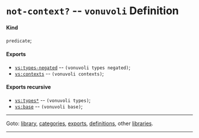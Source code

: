 

<a id='definition__vonuvoli__not-context_3f'></a>

# `not-context?` -- `vonuvoli` Definition


<a id='definition__vonuvoli__not-context_3f__kind'></a>

#### Kind

`predicate`;


<a id='definition__vonuvoli__not-context_3f__exports'></a>

#### Exports

 * [`vs:types-negated`](../../vonuvoli/exports/vs_3a_types-negated.md#export__vonuvoli__vs_3a_types-negated) -- `(vonuvoli types negated)`;
 * [`vs:contexts`](../../vonuvoli/exports/vs_3a_contexts.md#export__vonuvoli__vs_3a_contexts) -- `(vonuvoli contexts)`;


<a id='definition__vonuvoli__not-context_3f__exports-recursive'></a>

#### Exports recursive

 * [`vs:types*`](../../vonuvoli/exports/vs_3a_types_2a.md#export__vonuvoli__vs_3a_types_2a) -- `(vonuvoli types)`;
 * [`vs:base`](../../vonuvoli/exports/vs_3a_base.md#export__vonuvoli__vs_3a_base) -- `(vonuvoli base)`;

----

Goto: [library](../../vonuvoli/_index.md#library__vonuvoli), [categories](../../vonuvoli/categories/_index.md#toc__vonuvoli__categories), [exports](../../vonuvoli/exports/_index.md#toc__vonuvoli__exports), [definitions](../../vonuvoli/definitions/_index.md#toc__vonuvoli__definitions), other [libraries](../../_libraries.md#toc__libraries).

----


